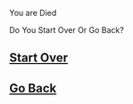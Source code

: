 You are Died

Do You Start Over Or Go Back?

## [Start Over](Hstat/12PM.md)

## [Go Back](README.md)
